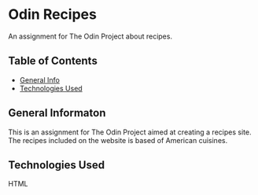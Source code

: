 # Odin Recipes
An assignment for The Odin Project about recipes.

## Table of Contents
* [General Info](#general-information)
* [Technologies Used](#technologies-used)

## General Informaton
This is an assignment for The Odin Project aimed at creating a recipes site. The recipes included on the website is based of American cuisines.

## Technologies Used
HTML